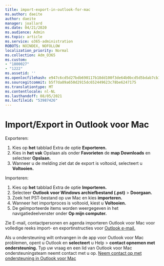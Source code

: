 ```yaml
---
title: import-export-in-outlook-for-mac
ms.author: daeite
author: daeite
manager: joallard
ms.date: 04/21/2020
ms.audience: Admin
ms.topic: article
ms.service: o365-administration
ROBOTS: NOINDEX, NOFOLLOW
localization_priority: Normal
ms.collection: Adm_O365
ms.custom:
- "1800027"
- "1222"
ms.assetid: ''
ms.openlocfilehash: e947c6cd5d27bdb690117b18dd100f3de64b0bcd5d5bdab7cb1eeca355ef4489
ms.sourcegitcommit: b5f7da89a650d2915dc652449623c78be6247175
ms.translationtype: MT
ms.contentlocale: nl-NL
ms.lasthandoff: 08/05/2021
ms.locfileid: "53987426"
---
```

# <a name="importexport-in-outlook-for-mac"></a>Import/Export in Outlook voor Mac 

Exporteren:
1. Kies op **het** tabblad Extra de optie **Exporteren.**
2. Kies in **het vak** Opslaan als onder **Favorieten** de **map Downloads** en selecteer **Opslaan.**
3. Wanneer u de melding ziet dat de export is voltooid, selecteert u **Voltooien.**

Importeren:
1. Kies op **het** tabblad Extra de optie **Importeren.**
2. Selecteer **Outlook voor Windows archiefbestand (.pst)**  >  **Doorgaan.**
3. Zoek het PST-bestand op uw Mac en kies **importeren.**
4. Wanneer het importproces is voltooid, kiest u **Voltooien.**
5. De geïmporteerde items worden weergegeven in het navigatiedeelvenster onder **Op mijn computer.**

Zie E-mail, contactpersonen en agenda importeren Outlook voor Mac voor volledige reeks import- en exportinstructies voor [Outlook e-mail.](https://support.office.com/article/92577192-3881-4502-b79d-c3bbada6c8ef#ID0EAACAAA=Mac) 

Als u ondersteuning wilt ontvangen in de app voor Outlook voor Mac problemen, opent u Outlook en **selecteert** u Help  >  **contact opnemen met ondersteuning.** Typ uw vraag en een lid van Outlook voor Mac ondersteuningsteam neemt contact met u op. [Neem contact op met ondersteuning in Outlook voor Mac](https://support.microsoft.com/office/contact-support-within-outlook-for-mac-d0410177-8e65-4487-93f7-206a3a3d71a8)